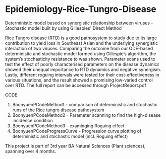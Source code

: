 # Epidemiology-Rice-Tungro-Disease
Deterministic model based on synergistic relationship between viruses - Stochastic model built by using Gillespies' Direct Method

Rice Tungro disease (RTD) is a good pathosystem to study due to its large contribution to yield loss in Southeast Asian and the underlying synergistic interaction of two viruses. Comparing the outcome from our ODE-based deterministic and stochastic model formed using Gillespie’s algorithm, the system’s stochasticity resistance to was shown. Parameter scans used to test the effect of poorly characterised parameters on the disease dynamics showed their unequal importance to RTD dynamics and negative synergism. Lastly, different roguing intervals were tested for their cost-effectiveness in various situations, and the result showed a promising low-varied control over RTD.
The full report can be accessed through ProjectReport.pdf

CODE
1. BoonyuenPCodeMethod1 - comparison of deterministic and stochastic runs of the Rice tungro disease pathosystem
2. BoonyuenPCodeMethod2 - Parameter scanning to find the high-disease incidence condition
3. BoonyuenPCodeMethod3 - examinging Roguing effect
4. BoonyuenPCodeProgressCurve - Progression curve plotting of deterministic and stochastic model (incl. Roguing effect)

This project is part of 3rd year BA Natural Sciences (Plant sciences), spanning over 4 months. 
